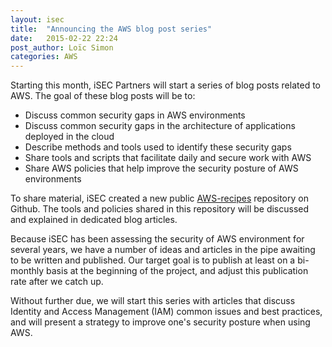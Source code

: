 ```yaml
---
layout: isec
title:  "Announcing the AWS blog post series"
date:   2015-02-22 22:24
post_author: Loïc Simon
categories: AWS
---
```


Starting this month, iSEC Partners will start a series of blog posts related to
AWS. The goal of these blog posts will be to:

* Discuss common security gaps in AWS environments
* Discuss common security gaps in the architecture of applications deployed in
  the cloud
* Describe methods and tools used to identify these security gaps
* Share tools and scripts that facilitate daily and secure work with AWS
* Share AWS policies that help improve the security posture of AWS environments

To share material, iSEC created a new public
<a target="_blank"
href="https://github.com/iSECPartners/AWS-recipes">AWS-recipes</a> repository
on Github. The tools and policies shared in this repository will be discussed
and explained in dedicated blog articles.

Because iSEC has been assessing the security of AWS environment for several
years, we have a number of ideas and articles in the pipe awaiting to be
written and published. Our target goal is to publish at least on a bi-monthly
basis at the beginning of the project, and adjust this publication rate after
we catch up.

Without further due, we will start this series with articles that discuss
Identity and Access Management (IAM) common issues and best practices, and will
present a strategy to improve one's security posture when using AWS.
